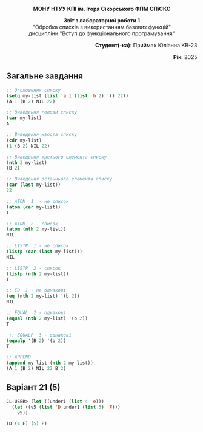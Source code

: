 <p align="center"><b>МОНУ НТУУ КПІ ім. Ігоря Сікорського ФПМ СПіСКС</b></p>
<p align="center">
<b>Звіт з лабораторної роботи 1</b><br/>
"Обробка списків з використанням базових функцій"<br/>
дисципліни "Вступ до функціонального програмування"
</p>
<p align="right"><b>Студент(-ка)</b>: Приймак Юліанна КВ-23</p>
<p align="right"><b>Рік</b>: 2025</p>

## Загальне завдання

```lisp
;; Оголошення списку
(setq my-list (list 'a 1 (list 'b 2) '() 22))
(A 1 (B 2) NIL 22)

;; Виведення голови списку
(car my-list) 
A

;; Виведення хвоста списку
(cdr my-list) 
(1 (B 2) NIL 22)

;; Виведення третього елемента списку
(nth 2 my-list) 
(B 2)

;; Виведення останнього елемента списку
(car (last my-list)) 
22

;; ATOM  1  - не список
(atom (car my-list)) 
T

;; ATOM  2 - список
(atom (nth 2 my-list)) 
NIL

;; LISTP  1 - не список
(listp (car (last my-list))) 
NIL

;; LISTP  2 - список
(listp (nth 2 my-list)) 
T

;; EQ  1 - не однакові
(eq (nth 2 my-list) '(b 2))
NIL

;; EQUAL  2 - однакові
(equal (nth 2 my-list) '(b 2))
T

 ;; EQUALP  3 - однакові
(equalp '(B 2) '(b 2))
T

;; APPEND
(append my-list (nth 2 my-list))
(A 1 (B 2) NIL 22 B 2) 

```
## Варіант 21 (5)
<p align="center">
 
```lisp
CL-USER> (let ((under1 (list 4 'e)))
  (let ((v5 (list 'D under1 (list 5) 'F)))
    v5))

(D (4 E) (5) F)
```
</p>

 
